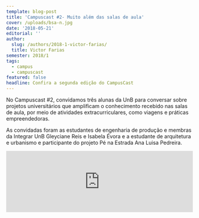 ```yaml
---
template: blog-post
title: 'Campuscast #2- Muito além das salas de aula'
cover: /uploads/bsa-n.jpg
date: '2018-05-21'
editorial: ''
author:
  slug: /authors/2018-1-victor-farias/
  title: Victor Farias
semester: 2018/1
tags:
  - campus
  - campuscast
featured: false
headline: Confira a segunda edição do CampusCast
---
```

No Campuscast #2, convidamos três alunas da UnB para conversar sobre projetos universitários que amplificam o conhecimento recebido nas salas de aula, por meio de atividades extracurriculares, como viagens e práticas empreendedoras.

As convidadas foram as estudantes de engenharia de produção e membras da Integrar UnB Gleyciane Reis e Isabela Évora e a estudante de arquitetura e urbanismo e participante do projeto Pé na Estrada Ana Luisa Pedreira.

<iframe width="100%" height="166" scrolling="no" frameborder="no" src="https://w.soundcloud.com/player/?url=https%3A//api.soundcloud.com/tracks/446832126&amp;color=ff5500"></iframe>
